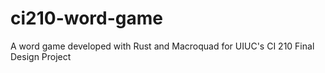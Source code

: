 # ci210-word-game
A word game developed with Rust and Macroquad for UIUC's CI 210 Final Design Project
